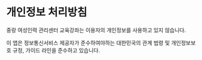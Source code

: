 # 개인정보 처리방침

중랑 여성인력 관리센터 교육강좌는 이용자의 개인정보를 사용하고 있지 않습니다. 

이 앱은 정보통신서비스 제공자가 준수하여야하는 대한민국의 관계 법령 및 개인정보보호 규정, 가이드 라인을 준수하고 있습니다. 

